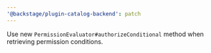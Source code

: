 ```yaml
---
'@backstage/plugin-catalog-backend': patch
---
```


Use new `PermissionEvaluator#authorizeConditional` method when retrieving permission conditions.
